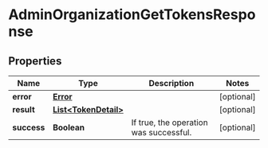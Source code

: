 

# AdminOrganizationGetTokensResponse

## Properties

Name | Type | Description | Notes
------------ | ------------- | ------------- | -------------
**error** | [**Error**](Error.md) |  |  [optional]
**result** | [**List&lt;TokenDetail&gt;**](TokenDetail.md) |  |  [optional]
**success** | **Boolean** | If true, the operation was successful. |  [optional]



